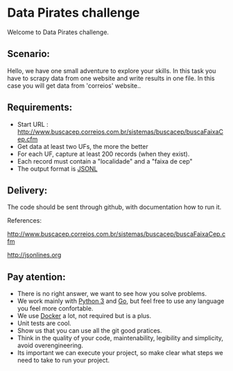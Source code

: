 # Data Pirates challenge

Welcome to Data Pirates challenge.


## Scenario:

Hello, we have one small adventure to explore your skills. In this task you have to scrapy data from one website and write results in one file. In this case you will get data from 'correios' website..


## Requirements:

*  Start URL : http://www.buscacep.correios.com.br/sistemas/buscacep/buscaFaixaCep.cfm
*  Get data at least two UFs, the more the better
*  For each UF, capture at least 200 records (when they exist).
*  Each record must contain a "localidade" and a "faixa de cep"
*  The output format is [JSONL](http://jsonlines.org)

## Delivery:

The code should be sent through github, with documentation how to run it.

References:

http://www.buscacep.correios.com.br/sistemas/buscacep/buscaFaixaCep.cfm

http://jsonlines.org

## Pay atention:
 * There is no right answer, we want to see how you solve problems.
 * We work mainly with [Python 3](https://www.python.org) and [Go](https://golang.org/), but feel free to use any language you feel more confortable.
 * We use [Docker](https://www.docker.com/) a lot, not required but is a plus.
 * Unit tests are cool.
 * Show us that you can use all the git good pratices.
 * Think in the quality of your code, maintenability, legibility and simplicity, avoid overengineering.
 * Its important we can execute your project, so make clear what steps we need to take to run your project.
